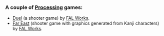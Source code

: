 ### A couple of [Processing](https://processing.org) games:
- [Duel](https://openprocessing.org/sketch/453716) (a shooter game) by [FAL Works](https://openprocessing.org/user/67512).
- [Far East](https://openprocessing.org/sketch/769137) (shooter game with graphics generated from Kanji characters) by [FAL Works](https://openprocessing.org/user/67512).
